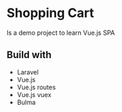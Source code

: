# Shopping Cart
Is a demo project to learn Vue.js SPA
## Build with
* Laravel 
* Vue.js
* Vue.js routes
* Vue.js vuex
* Bulma